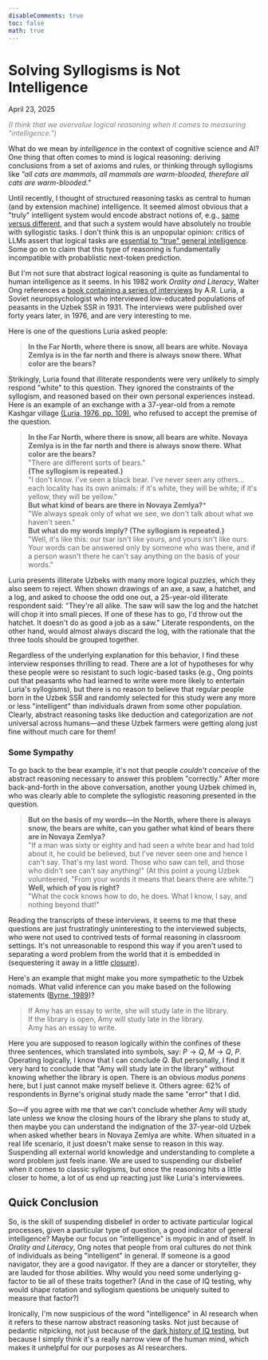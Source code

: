 ```yaml
---
disableComments: true
toc: false
math: true
---
```


# Solving Syllogisms is Not Intelligence
April 23, 2025 

<span style="color:gray">
<i>(I think that we overvalue logical reasoning when it comes to measuring "intelligence.")</i>
</span>

What do we mean by *intelligence* in the context of cognitive science and AI? One thing that often comes to mind is logical reasoning: deriving conclusions from a set of axioms and rules, or thinking through syllogisms like *"all cats are mammals, all mammals are warm-blooded, therefore all cats are warm-blooded."* 

Until recently, I thought of structured reasoning tasks as central to human (and by extension machine) intelligence. It seemed almost obvious that a "truly" intelligent system would encode abstract notions of, e.g., [same versus different,](https://arxiv.org/abs/2310.09612) and that such a system would have absolutely no trouble with syllogistic tasks. I don't think this is an unpopular opinion: critics of LLMs assert that logical tasks are [essential to "true" general intelligence](https://garymarcus.substack.com/p/llms-dont-do-formal-reasoning-and). Some go on to claim that this type of reasoning is fundamentally incompatible with probablistic next-token prediction. 


But I'm not sure that abstract logical reasoning is quite as fundamental to human intelligence as it seems. In his 1982 work *Orality and Literacy*, Walter Ong references a [book containing a series of interviews](https://dl1.cuni.cz/pluginfile.php/738180/mod_resource/content/0/Luria%20-%20Cognitive-development-its-cultural-and-social-foundations.pdf) by A.R. Luria, a Soviet neuropsychologist who interviewed low-educated populations of peasants in the Uzbek SSR in 1931. The interviews were published over forty years later, in 1976, and are very interesting to me.

Here is one of the questions Luria asked people:

> **In the Far North, where there is snow, all bears are white. Novaya Zemlya is in the far north and there is always snow there. What color are the bears?**

Strikingly, Luria found that illiterate respondents were very unlikely to simply respond "white" to this question. They ignored the constraints of the syllogism, and reasoned based on their own personal experiences instead. Here is an example of an exchange with a 37-year-old from a remote Kashgar village [(Luria, 1976, pp. 109)](https://dl1.cuni.cz/pluginfile.php/738180/mod_resource/content/0/Luria%20-%20Cognitive-development-its-cultural-and-social-foundations.pdf), who refused to accept the premise of the question.

> **In the Far North, where there is snow, all bears are white. Novaya Zemlya is in the far north and there is always snow there. What color are the bears?**<br>
> "There are different sorts of bears." <br>
> **(The syllogism is repeated.)** <br>
> "I don't know. I've seen a black bear. I've never seen any others... each locality has its own animals: if it's white, they will be white; if it's yellow, they will be yellow." <br>
> **But what kind of bears are there in Novaya Zemlya?***<br>
> "We always speak only of what we see, we don't talk about what we haven't seen."<br>
> **But what do my words imply? (The syllogism is repeated.)**<br>
> "Well, it's like this: our tsar isn't like yours, and yours isn't like ours. Your words can be answered only by someone who was there, and if a person wasn't there he can't say anything on the basis of your words." <br>


Luria presents illiterate Uzbeks with many more logical puzzles, which they also seem to reject. When shown drawings of an axe, a saw, a hatchet, and a log, and asked to choose the odd one out, a 25-year-old illiterate respondent said: "They're all alike. The saw will saw the log and the hatchet will chop it into small pieces. If one of these has to go, I'd throw out the hatchet. It doesn't do as good a job as a saw." Literate respondents, on the other hand, would almost always discard the log, with the rationale that the three tools should be grouped together. 

Regardless of the underlying explanation for this behavior, I find these interview responses thrilling to read. There are a lot of hypotheses for why these people were so resistant to such logic-based tasks (e.g., Ong points out that peasants who had learned to write were more likely to entertain Luria's syllogisms), but there is no reason to believe that regular people born in the Uzbek SSR and randomly selected for this study were any more or less "intelligent" than individuals drawn from some other population. Clearly, abstract reasoning tasks like deduction and categorization are *not* universal across humans—and these Uzbek farmers were getting along just fine without much care for them!

### Some Sympathy 

To go back to the bear example, it's not that people *couldn't conceive* of the abstract reasoning necessary to answer this problem "correctly." After more back-and-forth in the above conversation, another young Uzbek chimed in, who was clearly able to complete the syllogistic reasoning presented in the question.

> **But on the basis of my words—in the North, where there is always snow, the bears are white, can you gather what kind of bears there are in Novaya Zemlya?**<br>
>"If a man was sixty or eighty and had seen a white bear and had told about it, he could be believed, but I've never seen one and hence I can't say. That's my last word. Those who saw can tell, and those who didn't see can't say anything!" (At this point a young Uzbek volunteered, "From your words it means that bears there are white.")<br>
>**Well, which of you is right?**<br>
>"What the cock knows how to do, he does. What I know, I say, and nothing beyond that!"

Reading the transcripts of these interviews, it seems to me that these questions are just frustratingly uninteresting to the interviewed subjects, who were not used to contrived tests of formal reasoning in classroom settings. It's not unreasonable to respond this way if you aren't used to separating a word problem from the world that it is embedded in (sequestering it away in a little [closure](https://en.wikipedia.org/wiki/Closure_(computer_programming))). 

Here's an example that might make you more sympathetic to the Uzbek nomads. What valid inference can you make based on the following statements ([Byrne, 1989](https://modeltheory.org/papers/1989suppression.pdf))?

<!-- http://repo.darmajaya.ac.id/4379/1/Computational%20logic%20and%20human%20thinking%20_%20how%20to%20be%20artificially%20intelligent%20%28%20PDFDrive%20%29.pdf
https://modeltheory.org/papers/1989suppression.pdf -->

> If Amy has an essay to write, she will study late in the library.
<br> If the library is open, Amy will study late in the library. <br> Amy has an essay to write.

Here you are supposed to reason logically within the confines of these three sentences, which translated into symbols, say: $P\rightarrow Q$, $M\rightarrow Q$, $P$. Operating logically, I know that I can conclude $Q$. But personally, I find it very hard to conclude that "Amy will study late in the library" without knowing whether the library is open. There is an obvious *modus ponens* here, but I just cannot make myself believe it. Others agree: 62% of respondents in Byrne's original study made the same "error" that I did. 

So—if you agree with me that we can't conclude whether Amy will study late unless we know the closing hours of the library she plans to study at, then maybe you can understand the indignation of the 37-year-old Uzbek when asked whether bears in Novaya Zemlya are white. When situated in a real life scenario, it just doesn't make sense to reason in this way. Suspending all external world knowledge and understanding to complete a word problem just feels inane. We are used to suspending our disbelief when it comes to classic syllogisms, but once the reasoning hits a little closer to home, a lot of us end up reacting just like Luria's interviewees. 

## Quick Conclusion 

So, is the skill of suspending disbelief in order to activate particular logical processes, given a particular type of question, a good indicator of general intelligence? Maybe our focus on "intelligence" is myopic in and of itself. In *Orality and Literacy*, Ong notes that people from oral cultures do not think of individuals as being "intelligent" in general. If someone is a good navigator, they are a good navigator. If they are a dancer or storyteller, they are lauded for those abilities. Why would you need some underlying g-factor to tie all of these traits together? (And in the case of IQ testing, why would shape rotation and syllogism questions be uniquely suited to measure that factor?)

Ironically, I'm now suspicious of the word "intelligence" in AI research when it refers to these narrow abstract reasoning tasks. Not just because of pedantic nitpicking, not just because of the [dark history of IQ testing](https://en.wikipedia.org/wiki/Intelligence_quotient#IQ_testing_and_the_eugenics_movement_in_the_United_States), but because I simply think it's a really narrow view of the human mind, which makes it unhelpful for our purposes as AI researchers.

<!-- 
The word problems in this anecdote are clearly reminiscent of how we measure IQ in intelligence testing. One conclusion that you might draw from this is that if illiterate people are less good at  -->
